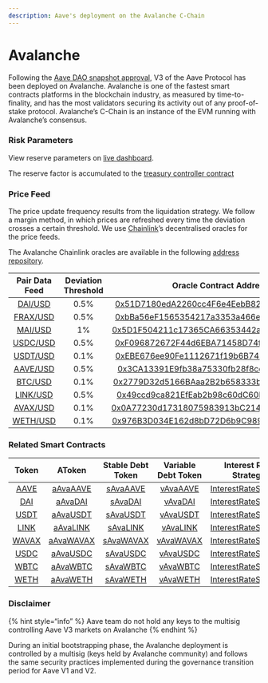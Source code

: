 ```yaml
---
description: Aave's deployment on the Avalanche C-Chain
---
```


# Avalanche

Following the [Aave DAO snapshot approval](https://snapshot.org/#/aave.eth/proposal/0x0f682decaf1657b36110beb6914a89dc16b305b163d7a75c22848f059ee9bd24), V3 of the Aave Protocol has been deployed on Avalanche. Avalanche is one of the fastest smart contracts platforms in the blockchain industry, as measured by time-to-finality, and has the most validators securing its activity out of any proof-of-stake protocol. Avalanche’s C-Chain is an instance of the EVM running with Avalanche’s consensus.

### Risk Parameters

View reserve parameters on [live dashboard](https://config.fyi).

The reserve factor is accumulated to the [treasury controller contract](https://snowtrace.io/address/0xaCbE7d574EF8dC39435577eb638167Aca74F79f0)

### Price Feed

The price update frequency results from the liquidation strategy. We follow a margin method, in which prices are refreshed every time the deviation crosses a certain threshold. We use [Chainlink](https://chain.link)’s decentralised oracles for the price feeds.

The Avalanche Chainlink oracles are available in the following [address repository](https://docs.chain.link/docs/avalanche-price-feeds/).

| Pair Data Feed                                                              | Deviation Threshold | Oracle Contract Address                                                                                               |
| :-------------------------------------------------------------------------: | :-----------------: | :-------------------------------------------------------------------------------------------------------------------: |
| [DAI/USD](https://data.chain.link/avalanche/mainnet/stablecoins/dai-usd)    | 0.5%                | [0x51D7180edA2260cc4F6e4EebB82FEF5c3c2B8300](https://snowtrace.io/address/0x51D7180edA2260cc4F6e4EebB82FEF5c3c2B8300) |
| [FRAX/USD](https://data.chain.link/avalanche/mainnet/crypto-usd/frax-usd)   | 0.5%                | [0xbBa56eF1565354217a3353a466edB82E8F25b08e](https://snowtrace.io/address/0xbBa56eF1565354217a3353a466edB82E8F25b08e) |
| [MAI/USD](https://data.chain.link/avalanche/mainnet/crypto-usd/mimatic-usd) | 1%                  | [0x5D1F504211c17365CA66353442a74D4435A8b778](https://snowtrace.io/address/0x5D1F504211c17365CA66353442a74D4435A8b778) |
| [USDC/USD](https://data.chain.link/avalanche/mainnet/stablecoins/usdc-usd)  | 0.5%                | [0xF096872672F44d6EBA71458D74fe67F9a77a23B9](https://snowtrace.io/address/0xF096872672F44d6EBA71458D74fe67F9a77a23B9) |
| [USDT/USD](https://data.chain.link/avalanche/mainnet/stablecoins/usdt-usd)  | 0.1%                | [0xEBE676ee90Fe1112671f19b6B7459bC678B67e8a](https://snowtrace.io/address/0xEBE676ee90Fe1112671f19b6B7459bC678B67e8a) |
| [AAVE/USD](https://data.chain.link/avalanche/mainnet/crypto-usd/aave-usd)   | 0.5%                | [0x3CA13391E9fb38a75330fb28f8cc2eB3D9ceceED](https://snowtrace.io/address/0x3CA13391E9fb38a75330fb28f8cc2eB3D9ceceED) |
| [BTC/USD](https://data.chain.link/avalanche/mainnet/crypto-usd/btc-usd)     | 0.1%                | [0x2779D32d5166BAaa2B2b658333bA7e6Ec0C65743](https://snowtrace.io/address/0x2779D32d5166BAaa2B2b658333bA7e6Ec0C65743) |
| [LINK/USD](https://data.chain.link/avalanche/mainnet/crypto-usd/link-usd)   | 0.5%                | [0x49ccd9ca821EfEab2b98c60dC60F518E765EDe9a](https://snowtrace.io/address/0x49ccd9ca821EfEab2b98c60dC60F518E765EDe9a) |
| [AVAX/USD](https://data.chain.link/avalanche/mainnet/crypto-usd/avax-usd)   | 0.1%                | [0x0A77230d17318075983913bC2145DB16C7366156](https://snowtrace.io/address/0x0A77230d17318075983913bC2145DB16C7366156) |
| [WETH/USD](https://data.chain.link/avalanche/mainnet/crypto-usd/eth-usd)    | 0.1%                | [0x976B3D034E162d8bD72D6b9C989d545b839003b0](https://snowtrace.io/address/0x976B3D034E162d8bD72D6b9C989d545b839003b0) |


### Related Smart Contracts

| Token   | AToken | Stable Debt Token  | Variable Debt Token  | Interest Rate Strategy |
| :-----: | :----: | :----------------: | :------------------: | :--------------------: |
| [AAVE](https://snowtrace.io/address/0x63a72806098bd3d9520cc43356dd78afe5d386d9) | [aAvaAAVE](https://snowtrace.io/address/0xf329e36C7bF6E5E86ce2150875a84Ce77f477375) | [sAvaAAVE](https://snowtrace.io/address/0xfAeF6A702D15428E588d4C0614AEFb4348D83D48) | [vAvaAAVE](https://snowtrace.io/address/0xE80761Ea617F66F96274eA5e8c37f03960ecC679) | [InterestRateStrategy](https://snowtrace.io/address/0x79a906e8c998d2fb5C5D66d23c4c5416Fe0168D6#code) |
| [DAI](https://snowtrace.io/address/0xd586E7F844cEa2F87f50152665BCbc2C279D8d70) | [aAvaDAI](https://snowtrace.io/address/0x82E64f49Ed5EC1bC6e43DAD4FC8Af9bb3A2312EE) | [sAvaDAI](https://snowtrace.io/address/0xd94112B5B62d53C9402e7A60289c6810dEF1dC9B) | [vAvaDAI](https://snowtrace.io/address/0x8619d80FB0141ba7F184CbF22fd724116D9f7ffC)| [InterestRateStrategy](https://snowtrace.io/address/0xfab05a6aF585da2F96e21452F91E812452996BD3#code) |
| [USDT](https://snowtrace.io/address/0x9702230A8Ea53601f5cD2dc00fDBc13d4dF4A8c7#code) | [aAvaUSDT](https://snowtrace.io/address/0x6ab707Aca953eDAeFBc4fD23bA73294241490620#code) | [sAvaUSDT](https://snowtrace.io/address/0x70eFfc565DB6EEf7B927610155602d31b670e802#code) | [vAvaUSDT](https://snowtrace.io/address/0xfb00AC187a8Eb5AFAE4eACE434F493Eb62672df7#code) | [InterestRateStrategy](https://snowtrace.io/address/0xf4a0039F2d4a2EaD5216AbB6Ae4C4C3AA2dB9b82#code) |
| [LINK](https://snowtrace.io/address/0x5947BB275c521040051D82396192181b413227A3) | [aAvaLINK](https://snowtrace.io/address/0x191c10Aa4AF7C30e871E70C95dB0E4eb77237530) | [sAvaLINK](https://snowtrace.io/address/0x89D976629b7055ff1ca02b927BA3e020F22A44e4#code) | [vAvaLINK](https://snowtrace.io/address/0x953A573793604aF8d41F306FEb8274190dB4aE0e) | [InterestRateStrategy](https://snowtrace.io/address/0x79a906e8c998d2fb5C5D66d23c4c5416Fe0168D6#code) |
| [WAVAX](https://snowtrace.io/address/0xB31f66AA3C1e785363F0875A1B74E27b85FD66c7) | [aAvaWAVAX](https://snowtrace.io/address/0x6d80113e533a2C0fe82EaBD35f1875DcEA89Ea97) | [sAvaWAVAX](https://snowtrace.io/address/0xF15F26710c827DDe8ACBA678682F3Ce24f2Fb56E#code) | [vAvaWAVAX](https://snowtrace.io/address/0x4a1c3aD6Ed28a636ee1751C69071f6be75DEb8B8) | [InterestRateStrategy](https://snowtrace.io/address/0x79a906e8c998d2fb5C5D66d23c4c5416Fe0168D6#code) |
| [USDC](https://snowtrace.io/address/0xB97EF9Ef8734C71904D8002F8b6Bc66Dd9c48a6E) | [aAvaUSDC](https://snowtrace.io/address/0x625E7708f30cA75bfd92586e17077590C60eb4cD) | [sAvaUSDC](https://snowtrace.io/address/0x307ffe186F84a3bc2613D1eA417A5737D69A7007#code) | [vAvaUSDC](https://snowtrace.io/address/0xFCCf3cAbbe80101232d343252614b6A3eE81C989) | [InterestRateStrategy](https://snowtrace.io/address/0xf4a0039F2d4a2EaD5216AbB6Ae4C4C3AA2dB9b82#code) |
| [WBTC](https://snowtrace.io/address/0x50b7545627a5162F82A992c33b87aDc75187B218) | [aAvaWBTC](https://snowtrace.io/address/0x078f358208685046a11C85e8ad32895DED33A249) | [sAvaWBTC](https://snowtrace.io/address/0x633b207Dd676331c413D4C013a6294B0FE47cD0e#code) | [vAvaWBTC](https://snowtrace.io/address/0x92b42c66840C7AD907b4BF74879FF3eF7c529473) | [InterestRateStrategy](https://snowtrace.io/address/0x79a906e8c998d2fb5C5D66d23c4c5416Fe0168D6#code) |
| [WETH](https://snowtrace.io/address/0x49D5c2BdFfac6CE2BFdB6640F4F80f226bc10bAB) | [aAvaWETH](https://snowtrace.io/address/0xe50fA9b3c56FfB159cB0FCA61F5c9D750e8128c8) | [sAvaWETH](https://snowtrace.io/address/0xD8Ad37849950903571df17049516a5CD4cbE55F6#code) | [vAvaWETH](https://snowtrace.io/address/0x0c84331e39d6658Cd6e6b9ba04736cC4c4734351) | [InterestRateStrategy](https://snowtrace.io/address/0x79a906e8c998d2fb5C5D66d23c4c5416Fe0168D6#code) |

### Disclaimer

{% hint style=“info” %} Aave team do not hold any keys to the multisig controlling Aave V3 markets on Avalanche {% endhint %}

During an initial bootstrapping phase, the Avalanche deployment is controlled by a multisig (keys held by Avalanche community) and follows the same security practices implemented during the governance transition period for Aave V1 and V2.
